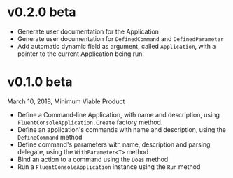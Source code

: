 # v0.2.0 beta
- Generate user documentation for the Application
- Generate user documentation for `DefinedCommand` and `DefinedParameter`
- Add automatic dynamic field as argument, called `Application`, with a
  pointer to the current Application being run.

# v0.1.0 beta
March 10, 2018, Minimum Viable Product
- Define a Command-line Application, with name and description, using `FluentConsoleApplication.Create` factory method.
- Define an application's commands with name and description, using the `DefineCommand` method
- Define command's parameters with name, description and parsing delegate, using the `WithParameter<T>` method
- Bind an action to a command using the `Does` method
- Run a `FluentConsoleApplication` instance using the `Run` method
